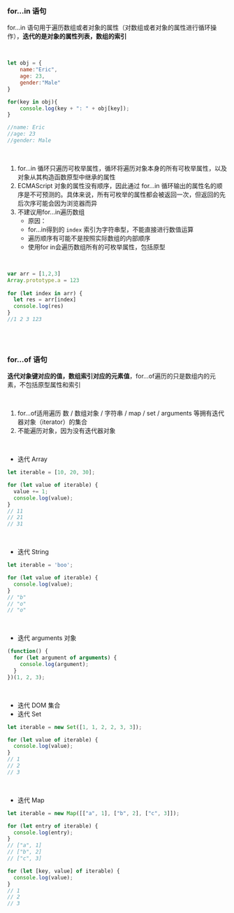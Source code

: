 ### for...in 语句

for...in 语句用于遍历数组或者对象的属性（对数组或者对象的属性进行循环操作），**迭代的是对象的属性列表，数组的索引**

<br>

```javascript
let obj = {
    name:"Eric",
    age: 23,
    gender:"Male"
}

for(key in obj){
    console.log(key + ": " + obj[key]);          
}

//name: Eric
//age: 23
//gender: Male
```

<br>

1. for...in 循环只遍历可枚举属性，循环将遍历对象本身的所有可枚举属性，以及对象从其构造函数原型中继承的属性
2. ECMAScript 对象的属性没有顺序，因此通过 for...in 循环输出的属性名的顺序是不可预测的。具体来说，所有可枚举的属性都会被返回一次，但返回的先后次序可能会因为浏览器而异
3. 不建议用for...in遍历数组
    - 原因：
    - for...in得到的 ```index``` 索引为字符串型，不能直接进行数值运算
    - 遍历顺序有可能不是按照实际数组的内部顺序
    - 使用for in会遍历数组所有的可枚举属性，包括原型

<br>

```javascript
var arr = [1,2,3]
Array.prototype.a = 123
    
for (let index in arr) {
  let res = arr[index]
  console.log(res)
}
//1 2 3 123
```


<br>

<br>

### for...of 语句

**迭代对象键对应的值，数组索引对应的元素值**，for...of遍历的只是数组内的元素，不包括原型属性和索引

<br>

1. for...of适用遍历 数 / 数组对象 / 字符串 / map / set / arguments 等拥有迭代器对象（iterator）的集合
2. 不能遍历对象，因为没有迭代器对象


<br>

- 迭代 Array

```javascript
let iterable = [10, 20, 30];

for (let value of iterable) {
  value += 1;
  console.log(value);
}
// 11
// 21
// 31
```

<br>

- 迭代 String

```javascript
let iterable = 'boo';

for (let value of iterable) {
  console.log(value);
}
// "b"
// "o"
// "o"
```

<br>

- 迭代 arguments 对象

```javascript
(function() {
  for (let argument of arguments) {
    console.log(argument);
  }
})(1, 2, 3);
```

<br>

- 迭代 DOM 集合
- 迭代 Set

```javascript
let iterable = new Set([1, 1, 2, 2, 3, 3]);

for (let value of iterable) {
  console.log(value);
}
// 1
// 2
// 3
```

<br>

- 迭代 Map

```javascript
let iterable = new Map([["a", 1], ["b", 2], ["c", 3]]);

for (let entry of iterable) {
  console.log(entry);
}
// ["a", 1]
// ["b", 2]
// ["c", 3]

for (let [key, value] of iterable) {
  console.log(value);
}
// 1
// 2
// 3
```